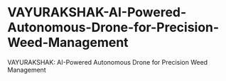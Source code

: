 # VAYURAKSHAK-AI-Powered-Autonomous-Drone-for-Precision-Weed-Management
VAYURAKSHAK: AI-Powered Autonomous Drone for Precision Weed Management
